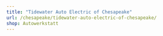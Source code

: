 ```yaml
---
title: "Tidewater Auto Electric of Chesapeake"
url: /chesapeake/tidewater-auto-electric-of-chesapeake/
shop: Autowerkstatt
---
```

